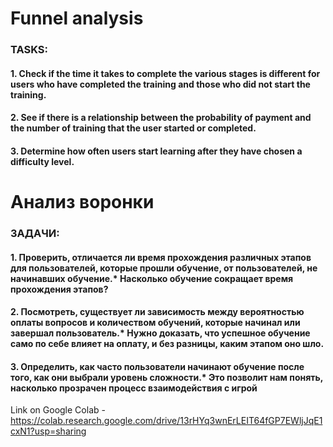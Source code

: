 # Funnel analysis
### TASKS: 
#### 1. Check if the time it takes to complete the various stages is different for users who have completed the training and those who did not start the training.
#### 2. See if there is a relationship between the probability of payment and the number of training that the user started or completed.
#### 3. Determine how often users start learning after they have chosen a difficulty level. 

# Анализ воронки
### ЗАДАЧИ:
#### 1. Проверить, отличается ли время прохождения различных этапов для пользователей, которые прошли обучение, от пользователей, не начинавших обучение.* Насколько обучение сокращает время прохождения этапов?
#### 2. Посмотреть, существует ли зависимость между вероятностью оплаты вопросов и количеством обучений, которые начинал или завершал пользователь.* Нужно доказать, что успешное обучение само по себе влияет на оплату, и без разницы, каким этапом оно шло.
#### 3. Определить, как часто пользователи начинают обучение после того, как они выбрали уровень сложности.* Это позволит нам понять, насколько прозрачен процесс взаимодействия с игрой
Link on Google Colab - https://colab.research.google.com/drive/13rHYq3wnErLEIT64fGP7EWljJqE1cxN1?usp=sharing
